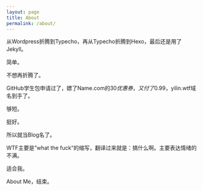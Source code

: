 ```yaml
---
layout: page
title: About
permalink: /about/
---
```


从Wordpress折腾到Typecho，再从Typecho折腾到Hexo，最后还是用了Jekyll。

简单。

不想再折腾了。

GitHub学生包申请过了，嫖了Name.com的$30优惠券，又付了$0.99，yilin.wtf域名到手了。

够短。

挺好。

所以就当Blog名了。

WTF主要是”what the fuck“的缩写，翻译过来就是：搞什么啊。主要表达情绪的不满。

适合我。

About Me，结束。